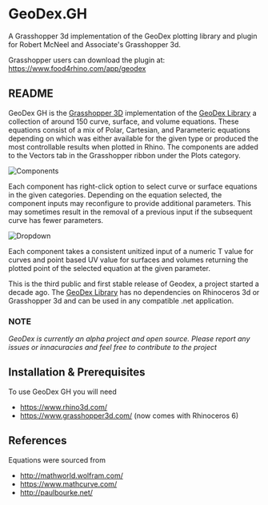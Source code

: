 # GeoDex.GH
A Grasshopper 3d implementation of the GeoDex plotting library and plugin for Robert McNeel and Associate's Grasshopper 3d.

Grasshopper users can download the plugin at: https://www.food4rhino.com/app/geodex

## README
GeoDex GH is the [Grasshopper 3D](https://www.grasshopper3d.com/) implementation of the [GeoDex Library](https://github.com/interopxyz/GeoDex) a collection of around 150 curve, surface, and volume equations.  These equations consist of a mix of Polar, Cartesian, and Parameteric equations depending on which was either available for the given type or produced the most controllable results when plotted in Rhino. The components are added to the Vectors tab in the Grasshopper ribbon under the Plots category.

![Components](https://github.com/interopxyz/GeoDex.GH/blob/master/Assets/Geodex-Ribbon.jpg)

Each component has right-click option to select curve or surface equations in the given categories. Depending on the equation selected, the component inputs may reconfigure to provide additional parameters. This may sometimes result in the removal of a previous input if the subsequent curve has fewer parameters.

![Dropdown](https://github.com/interopxyz/GeoDex.GH/blob/master/Assets/Geodex-Components.jpg)

Each component takes a consistent unitized input of a numeric T value for curves and point based UV value for surfaces and volumes returning the plotted point of the selected equation at the given parameter. 

This is the third public and first stable release of Geodex, a project started a decade ago. The [GeoDex Library](https://github.com/interopxyz/GeoDex) has no dependencies on Rhinoceros 3d or Grasshopper 3d and can be used in any compatible .net application.

### NOTE
*GeoDex is currently an alpha project and open source. Please report any issues or innacuracies and feel free to contribute to the project*



## Installation & Prerequisites
To use GeoDex GH you will need 
 - https://www.rhino3d.com/
 - https://www.grasshopper3d.com/   (now comes with Rhinoceros 6)


## References
Equations were sourced from

 - http://mathworld.wolfram.com/
 - https://www.mathcurve.com/
 - http://paulbourke.net/

